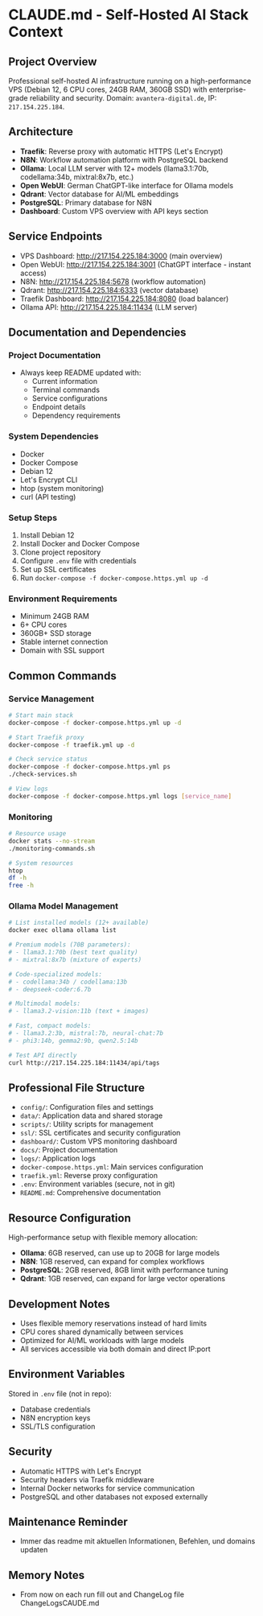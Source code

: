 # CLAUDE.md - Self-Hosted AI Stack Context

## Project Overview
Professional self-hosted AI infrastructure running on a high-performance VPS (Debian 12, 6 CPU cores, 24GB RAM, 360GB SSD) with enterprise-grade reliability and security. Domain: `avantera-digital.de`, IP: `217.154.225.184`.

## Architecture
- **Traefik**: Reverse proxy with automatic HTTPS (Let's Encrypt)
- **N8N**: Workflow automation platform with PostgreSQL backend
- **Ollama**: Local LLM server with 12+ models (llama3.1:70b, codellama:34b, mixtral:8x7b, etc.)
- **Open WebUI**: German ChatGPT-like interface for Ollama models
- **Qdrant**: Vector database for AI/ML embeddings
- **PostgreSQL**: Primary database for N8N
- **Dashboard**: Custom VPS overview with API keys section

## Service Endpoints
- VPS Dashboard: http://217.154.225.184:3000 (main overview)
- Open WebUI: http://217.154.225.184:3001 (ChatGPT interface - instant access)
- N8N: http://217.154.225.184:5678 (workflow automation)
- Qdrant: http://217.154.225.184:6333 (vector database)
- Traefik Dashboard: http://217.154.225.184:8080 (load balancer)
- Ollama API: http://217.154.225.184:11434 (LLM server)

## Documentation and Dependencies

### Project Documentation
- Always keep README updated with:
  - Current information
  - Terminal commands
  - Service configurations
  - Endpoint details
  - Dependency requirements

### System Dependencies
- Docker
- Docker Compose
- Debian 12
- Let's Encrypt CLI
- htop (system monitoring)
- curl (API testing)

### Setup Steps
1. Install Debian 12
2. Install Docker and Docker Compose
3. Clone project repository
4. Configure `.env` file with credentials
5. Set up SSL certificates
6. Run `docker-compose -f docker-compose.https.yml up -d`

### Environment Requirements
- Minimum 24GB RAM
- 6+ CPU cores
- 360GB+ SSD storage
- Stable internet connection
- Domain with SSL support

## Common Commands

### Service Management
```bash
# Start main stack
docker-compose -f docker-compose.https.yml up -d

# Start Traefik proxy
docker-compose -f traefik.yml up -d

# Check service status
docker-compose -f docker-compose.https.yml ps
./check-services.sh

# View logs
docker-compose -f docker-compose.https.yml logs [service_name]
```

### Monitoring
```bash
# Resource usage
docker stats --no-stream
./monitoring-commands.sh

# System resources
htop
df -h
free -h
```

### Ollama Model Management
```bash
# List installed models (12+ available)
docker exec ollama ollama list

# Premium models (70B parameters):
# - llama3.1:70b (best text quality)
# - mixtral:8x7b (mixture of experts)

# Code-specialized models:
# - codellama:34b / codellama:13b
# - deepseek-coder:6.7b

# Multimodal models:
# - llama3.2-vision:11b (text + images)

# Fast, compact models:
# - llama3.2:3b, mistral:7b, neural-chat:7b
# - phi3:14b, gemma2:9b, qwen2.5:14b

# Test API directly
curl http://217.154.225.184:11434/api/tags
```

## Professional File Structure
- `config/`: Configuration files and settings
- `data/`: Application data and shared storage
- `scripts/`: Utility scripts for management
- `ssl/`: SSL certificates and security configuration
- `dashboard/`: Custom VPS monitoring dashboard
- `docs/`: Project documentation
- `logs/`: Application logs
- `docker-compose.https.yml`: Main services configuration
- `traefik.yml`: Reverse proxy configuration
- `.env`: Environment variables (secure, not in git)
- `README.md`: Comprehensive documentation

## Resource Configuration
High-performance setup with flexible memory allocation:
- **Ollama**: 6GB reserved, can use up to 20GB for large models
- **N8N**: 1GB reserved, can expand for complex workflows
- **PostgreSQL**: 2GB reserved, 8GB limit with performance tuning
- **Qdrant**: 1GB reserved, can expand for large vector operations

## Development Notes
- Uses flexible memory reservations instead of hard limits
- CPU cores shared dynamically between services
- Optimized for AI/ML workloads with large models
- All services accessible via both domain and direct IP:port

## Environment Variables
Stored in `.env` file (not in repo):
- Database credentials
- N8N encryption keys
- SSL/TLS configuration

## Security
- Automatic HTTPS with Let's Encrypt
- Security headers via Traefik middleware
- Internal Docker networks for service communication
- PostgreSQL and other databases not exposed externally

## Maintenance Reminder
- Immer das readme mit aktuellen Informationen, Befehlen, und domains updaten

## Memory Notes
- From now on each run fill out and ChangeLog file ChangeLogsCAUDE.md